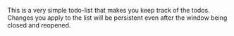 This is a very simple todo-list that makes you keep track of the todos. Changes you apply to the list will be persistent even after the window being closed and reopened.